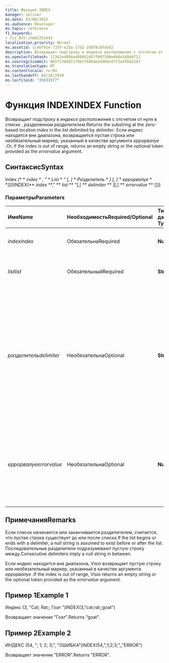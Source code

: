 ```yaml
---
title: Функция INDEX
manager: soliver
ms.date: 03/09/2015
ms.audience: Developer
ms.topic: reference
f1_keywords:
- Vis_DSS.chm82251443
localization_priority: Normal
ms.assetid: cc46f91e-733f-e25a-17d2-19df8c8febd2
description: Возвращает подстроку в индексе расположения с отсчетом от нуля в списке, разделенном разделителем. Если индекс находится вне диапазона, возвращается пустая строка или необязательный маркер, указанный в качестве аргумента еррорвалуе.
ms.openlocfilehash: 11362ed984a489682d57f007300e60de548ddf11
ms.sourcegitcommit: 8657170d071f9bcf680aba50b9c07f2a4fb82283
ms.translationtype: MT
ms.contentlocale: ru-RU
ms.lasthandoff: 04/28/2019
ms.locfileid: "33431577"
---
```

# <a name="index-function"></a><span data-ttu-id="b17d3-104">Функция INDEX</span><span class="sxs-lookup"><span data-stu-id="b17d3-104">INDEX Function</span></span>

<span data-ttu-id="b17d3-105">Возвращает подстроку в _индексе_ расположения с отсчетом от нуля в _списке_ , разделенном _разделителем_.</span><span class="sxs-lookup"><span data-stu-id="b17d3-105">Returns the substring at the zero-based location  _index_ in the  _list_ delimited by  _delimiter_.</span></span> <span data-ttu-id="b17d3-106">Если индекс находится вне диапазона, возвращается пустая строка или необязательный маркер, указанный в качестве аргумента *еррорвалуе* .</span><span class="sxs-lookup"><span data-stu-id="b17d3-106">Or, if the index is out of range, returns an empty string or the optional token provided as the  *errorvalue*  argument.</span></span> 
  
## <a name="syntax"></a><span data-ttu-id="b17d3-107">Синтаксис</span><span class="sxs-lookup"><span data-stu-id="b17d3-107">Syntax</span></span>

<span data-ttu-id="b17d3-108">Index (\* \* *index* \* *, "* \* *List* \* *" [, [* \* *Разделитель* \* *] [, [* \* *еррорвалуе* \* \*]]])</span><span class="sxs-lookup"><span data-stu-id="b17d3-108">INDEX(\*\* *index* \*\*," \*\* *list* \*\* "[,[ \*\* *delimiter* \*\* ][,[ \*\* *errorvalue* \*\* ]]])</span></span> 
  
### <a name="parameters"></a><span data-ttu-id="b17d3-109">Параметры</span><span class="sxs-lookup"><span data-stu-id="b17d3-109">Parameters</span></span>

|<span data-ttu-id="b17d3-110">**Имя**</span><span class="sxs-lookup"><span data-stu-id="b17d3-110">**Name**</span></span>|<span data-ttu-id="b17d3-111">**Необходимость**</span><span class="sxs-lookup"><span data-stu-id="b17d3-111">**Required/Optional**</span></span>|<span data-ttu-id="b17d3-112">**Тип данных**</span><span class="sxs-lookup"><span data-stu-id="b17d3-112">**Data Type**</span></span>|<span data-ttu-id="b17d3-113">**Описание**</span><span class="sxs-lookup"><span data-stu-id="b17d3-113">**Description**</span></span>|
|:-----|:-----|:-----|:-----|
| <span data-ttu-id="b17d3-114">_index_</span><span class="sxs-lookup"><span data-stu-id="b17d3-114">_index_</span></span> <br/> |<span data-ttu-id="b17d3-115">Обязательна</span><span class="sxs-lookup"><span data-stu-id="b17d3-115">Required</span></span>  <br/> |<span data-ttu-id="b17d3-116">**Number**</span><span class="sxs-lookup"><span data-stu-id="b17d3-116">**Number**</span></span> <br/> |<span data-ttu-id="b17d3-117">Расположение, которое требуется найти.</span><span class="sxs-lookup"><span data-stu-id="b17d3-117">The location that you want to find.</span></span>  <br/> |
| <span data-ttu-id="b17d3-118">_list_</span><span class="sxs-lookup"><span data-stu-id="b17d3-118">_list_</span></span> <br/> |<span data-ttu-id="b17d3-119">Обязательный</span><span class="sxs-lookup"><span data-stu-id="b17d3-119">Required</span></span>  <br/> |<span data-ttu-id="b17d3-120">**String**</span><span class="sxs-lookup"><span data-stu-id="b17d3-120">**String**</span></span> <br/> |<span data-ttu-id="b17d3-121">Список, в котором необходимо выполнить поиск.</span><span class="sxs-lookup"><span data-stu-id="b17d3-121">The list in which you want to search.</span></span>  <br/> |
| <span data-ttu-id="b17d3-122">_разделитель_</span><span class="sxs-lookup"><span data-stu-id="b17d3-122">_delimiter_</span></span> <br/> |<span data-ttu-id="b17d3-123">Необязательна</span><span class="sxs-lookup"><span data-stu-id="b17d3-123">Optional</span></span>  <br/> |<span data-ttu-id="b17d3-124">**String**</span><span class="sxs-lookup"><span data-stu-id="b17d3-124">**String**</span></span> <br/> | <span data-ttu-id="b17d3-125">Строка, используемая в качестве разделителя в _списке_.</span><span class="sxs-lookup"><span data-stu-id="b17d3-125">The string to use as a delimiter within  _list_.</span></span> <span data-ttu-id="b17d3-126">Строка _разделителя_ может иметь длину более одного символа и содержать многобайтовые символы.</span><span class="sxs-lookup"><span data-stu-id="b17d3-126">A  _delimiter_ string can be more than one character in length and include multibyte characters.</span></span> <span data-ttu-id="b17d3-127">Значение по умолчанию — точка с запятой.</span><span class="sxs-lookup"><span data-stu-id="b17d3-127">The default is a semicolon.</span></span>  <br/> |
| <span data-ttu-id="b17d3-128">_еррорвалуе_</span><span class="sxs-lookup"><span data-stu-id="b17d3-128">_errorvalue_</span></span> <br/> |<span data-ttu-id="b17d3-129">Необязательна</span><span class="sxs-lookup"><span data-stu-id="b17d3-129">Optional</span></span>  <br/> |<span data-ttu-id="b17d3-130">**Number**</span><span class="sxs-lookup"><span data-stu-id="b17d3-130">**Number**</span></span> <br/> | <span data-ttu-id="b17d3-131">Заданное пользователем значение, которое возвращается, если индекс находится вне диапазона.</span><span class="sxs-lookup"><span data-stu-id="b17d3-131">A user-specified value to return if the index is out of range.</span></span> <span data-ttu-id="b17d3-132">Значение по умолчанию — пустая строка.</span><span class="sxs-lookup"><span data-stu-id="b17d3-132">The default is an empty string.</span></span>  <br/> |
   
## <a name="remarks"></a><span data-ttu-id="b17d3-133">Примечания</span><span class="sxs-lookup"><span data-stu-id="b17d3-133">Remarks</span></span>

<span data-ttu-id="b17d3-134">Если список начинается или заканчивается разделителем, считается, что пустая строка существует до или после списка.</span><span class="sxs-lookup"><span data-stu-id="b17d3-134">If the list begins or ends with a delimiter, a null string is assumed to exist before or after the list.</span></span> <span data-ttu-id="b17d3-135">Последовательные разделители подразумевают пустую строку между.</span><span class="sxs-lookup"><span data-stu-id="b17d3-135">Consecutive delimiters imply a null string in between.</span></span> 
  
<span data-ttu-id="b17d3-136">Если индекс находится вне диапазона, Visio возвращает пустую строку или необязательный маркер, указанный в качестве аргумента *еррорвалуе* .</span><span class="sxs-lookup"><span data-stu-id="b17d3-136">If the index is out of range, Visio returns an empty string or the optional token provided as the  *errorvalue*  argument.</span></span> 
  
## <a name="example-1"></a><span data-ttu-id="b17d3-137">Пример 1</span><span class="sxs-lookup"><span data-stu-id="b17d3-137">Example 1</span></span>

<span data-ttu-id="b17d3-138">Индекс (3, "Cat; Rat;; Гоат ")</span><span class="sxs-lookup"><span data-stu-id="b17d3-138">INDEX(3,"cat;rat;;goat")</span></span>
  
<span data-ttu-id="b17d3-139">Возвращает значение "Гоат".</span><span class="sxs-lookup"><span data-stu-id="b17d3-139">Returns "goat".</span></span>
  
## <a name="example-2"></a><span data-ttu-id="b17d3-140">Пример 2</span><span class="sxs-lookup"><span data-stu-id="b17d3-140">Example 2</span></span>

<span data-ttu-id="b17d3-141">ИНДЕКС (54, "; 1; 2; 3;", "ОШИБКА")</span><span class="sxs-lookup"><span data-stu-id="b17d3-141">INDEX(54,";1;2;3;",,"ERROR")</span></span>
  
<span data-ttu-id="b17d3-142">Возвращает значение "ERROR".</span><span class="sxs-lookup"><span data-stu-id="b17d3-142">Returns "ERROR".</span></span>
  

